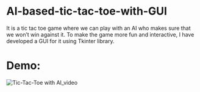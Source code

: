 # AI-based-tic-tac-toe-with-GUI
It is a tic tac toe game where we can play with an AI who makes sure that we won’t win against it. To make the game more fun and interactive, I have developed a GUI for it using Tkinter library.

# Demo:
![Tic-Tac-Toe with AI_video](https://user-images.githubusercontent.com/43297280/105493448-842ef900-5ce1-11eb-9d62-60fbaf8953ae.gif)
